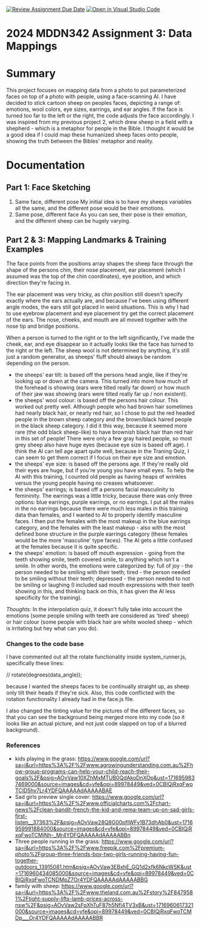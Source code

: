 [![Review Assignment Due Date](https://classroom.github.com/assets/deadline-readme-button-24ddc0f5d75046c5622901739e7c5dd533143b0c8e959d652212380cedb1ea36.svg)](https://classroom.github.com/a/HpplOQZx)
[![Open in Visual Studio Code](https://classroom.github.com/assets/open-in-vscode-718a45dd9cf7e7f842a935f5ebbe5719a5e09af4491e668f4dbf3b35d5cca122.svg)](https://classroom.github.com/online_ide?assignment_repo_id=15016911&assignment_repo_type=AssignmentRepo)
# 2024 MDDN342 Assignment 3: Data Mappings

# Summary 

This project focuses on mapping data from a photo to put parameterized faces on top of a photo with people, using a face-scanning AI. I have decided to stick cartoon sheep on peoples faces, depicting a range of: emotions, wool colors, eye sizes, earrings, and ear angles. If the face is turned too far to the left or the right, the code adjusts the face accordingly. I was inspired from my previous project 2, which drew sheep in a field with a shepherd - which is a metaphor for people in the Bible. I thought it would be a good idea if I could map these humanized sheep faces onto people, showing the truth between the Bibles' metaphor and reality. 

# Documentation
## Part 1: Face Sketching
1. Same face, different pose
My initial idea is to have my sheeps variables all the same, and the different pose would be their emotions.
2. Same pose, different face
As you can see, their pose is their emotion, and the different sheep can be hugely varying. 

## Part 2 & 3: Mapping Landmarks & Training Examples
The face points from the positions array shapes the sheep face through the shape of the persons chin, their nose placement, ear placement (which I assumed was the top of the chin coordinates), eye position, and which direction they're facing in. 

The ear placement was very tricky, as chin position still doesn't specify exactly where the ears actually are, and because I've been using different angle modes, the ears still got placed in weird situations. This is why I had to use eyebrow placement and eye placement try get the correct placement of the ears. The nose, cheeks, and mouth are all moved together with the nose tip and bridge positions. 

When a person is turned to the right or to the left significantly, I've made the cheek, ear, and eye disappear so it actually looks like the face has turned to the right or the left. The sheep wool is not determined by anything, it's still just a random generator, as sheeps' fluff should always be random depending on the person.

- the sheeps' ear tilt: is based off the persons head angle, like if they're looking up or down at the camera. This turned into more how much of the forehead is showing (ears were tilted really far down) or how much of their jaw was showing (ears were tilted really far up / non existent).
- the sheeps' wool colour: is based off the persons hair colour. This worked out pretty well. Although people who had brown hair sometimes had nearly black hair, or nearly red hair, so I chose to put the red headed people in the brown sheep category and the brown/black haired people in the black sheep category. I did it this way, because it seemed more rare (the odd black sheep-like) to have brownish black hair than red hair in this set of people! There were only a few gray haired people, so most grey sheep also have huge eyes (because eye size is based off age). I think the AI can tell age apart quite well, because in the Traning Quiz, I can seem to get them correct if I focus on their eye size and emotion. 
- the sheeps' eye size: is based off the persons age. If they're really old their eyes are huge, but if you're young you have small eyes. To help the AI with this training, I counted old people as having heaps of wrinkles versus the young people having no creases whatsoever. 
- the sheeps' earrings; is based off a persons facial masculinity to femininity. The earrings was a little tricky, because there was only three options: blue earrings, purple earrings, or no earrings. I put all the males in the no earrings because there were much less males in this training data than females, and I wanted to AI to properly identify masculine faces. I then put the females with the most makeup in the blue earrings category, and the females with the least makeup - also with the most defined bone structure in the purple earrings category (these females would be the more 'masculine' type faces). The AI gets a little confused at the females because it is quite specific.
- the sheeps' emotion: is based off mouth expression - going from the teeth showing smile, teeth covered smile, to anything which isn't a smile. In other words, the emotions were categorized by: full of joy - the person needed to be smiling with their teeth; tired - the person needed to be smiling without their teeth; depressed - the person needed to not be smiling or laughing (I included sad mouth expressions with their teeth showing in this, and thinking back on this, it has given the AI less specificity for the training). 

*Thoughts:*
In the interpolation quiz, it doesn't fully take into account the emotions (some people smiling with teeth are considered as 'tired' sheep) or hair colour (some people with black hair are white wooled sheep - which is irritating but hey what can you do).

### Changes to the code base
I have commented out all the rotate functionality inside system_runner.js, specifically these lines: 

// rotate(degrees(data_angle)); 

because I wanted the sheeps faces to be continually straight up, as sheep only tilt their heads if they're sick. Also, this code conflicted with the rotation functionality I already had in the face.js file. 

I also changed the tinting value for the pictures of the different faces, so that you can see the background being merged more into my code (so it looks like an actual picture, and not just code slapped on top of a blurred background).

### References
- kids playing in the grass: https://www.google.com/url?sa=i&url=https%3A%2F%2Fwww.agrowingunderstanding.com.au%2Fhow-group-programs-can-help-your-child-reach-their-goals%2F&psig=AOvVaw10XZhMxMTUB0QdAkoDnXOp&ust=1716959837469000&source=images&cd=vfe&opi=89978449&ved=0CBIQjRxqFwoTCID5hv7Lr4YDFQAAAAAdAAAAABAE
- Sad girls preview single cover: https://www.google.com/url?sa=i&url=https%3A%2F%2Fwww.officialcharts.com%2Fchart-news%2Fclean-bandit-french-the-kid-and-rema-team-up-on-sad-girls-first-listen__37363%2F&psig=AOvVaw28Q8G00pfIWFv1B73dhAb0&ust=1716959991884000&source=images&cd=vfe&opi=89978449&ved=0CBIQjRxqFwoTCMjNh-_Mr4YDFQAAAAAdAAAAABBn
- Three people running in the grass: https://www.google.com/url?sa=i&url=https%3A%2F%2Fwww.freepik.com%2Fpremium-photo%2Fgroup-three-friends-boy-two-girls-running-having-fun-together-outdoors_13915081.htm&psig=AOvVaw3EBxhE_GQ1d2xfk6NkcWSK&ust=1716960434085000&source=images&cd=vfe&opi=89978449&ved=0CBIQjRxqFwoTCNDMpZ7Or4YDFQAAAAAdAAAAABBG
- family with sheep: https://www.google.com/url?sa=i&url=https%3A%2F%2Fwww.theland.com.au%2Fstory%2F8479581%2Ftight-supply-lifts-lamb-prices-across-nsw%2F&psig=AOvVaw2sFpXhTuF87h5NfI4TV3xB&ust=1716960617321000&source=images&cd=vfe&opi=89978449&ved=0CBIQjRxqFwoTCMDp___Or4YDFQAAAAAdAAAAABBR

